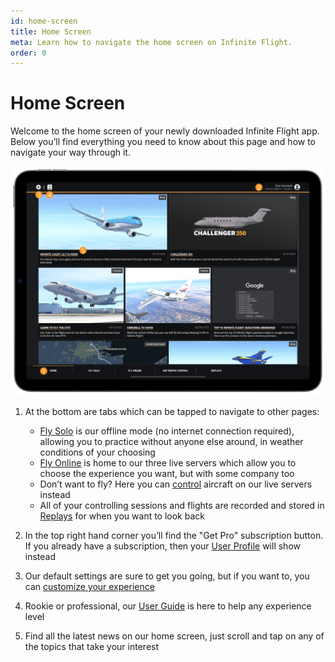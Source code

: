 ```yaml
---
id: home-screen
title: Home Screen
meta: Learn how to navigate the home screen on Infinite Flight.
order: 0
---
```


# Home Screen

Welcome to the home screen of your newly downloaded Infinite Flight app. Below you’ll find everything you need to know about this page and how to navigate your way through it.

![Home](_images/manual/frames/home-page-227-1.png)



1. At the bottom are tabs which can be tapped to navigate to other pages:

   - [Fly Solo](/guide/getting-started-guide/home-user-interface/fly-solo#fly-solo) is our offline mode (no internet connection required), allowing you to practice without anyone else around, in weather conditions of your choosing
   - [Fly Online](/guide/getting-started-guide/home-user-interface/fly-online#fly-online) is home to our three live servers which allow you to choose the experience you want, but with some company too
   - Don’t want to fly? Here you can [control](/guide/getting-started-guide/home-user-interface/air-traffic-control#air-traffic-control) aircraft on our live servers instead
   - All of your controlling sessions and flights are recorded and stored in [Replays](/guide/getting-started-guide/home-user-interface/replays#replays) for when you want to look back

    

2. In the top right hand corner you’ll find the "Get Pro" subscription button. If you already have a subscription, then your [User Profile](/guide/getting-started-guide/home-user-interface/user-profile) will show instead

    

3. Our default settings are sure to get you going, but if you want to, you can [customize your experience](/guide/getting-started-guide/home-user-interface/settings#settings) 

    

4. Rookie or professional, our [User Guide](/guide) is here to help any experience level

    

5. Find all the latest news on our home screen, just scroll and tap on any of the topics that take your interest


 